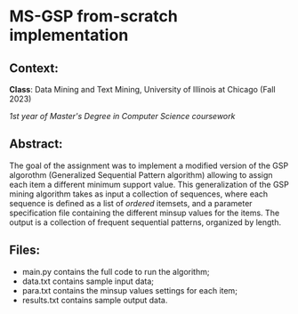 # MS-GSP from-scratch implementation

## Context:
**Class**: Data Mining and Text Mining, University of Illinois at Chicago (Fall 2023)

*1st year of Master's Degree in Computer Science coursework*

## Abstract: 
The goal of the assignment was to implement a modified version of the GSP algorothm (Generalized Sequential Pattern algorithm) allowing to assign each item a different minimum support value.
This generalization of the GSP mining algorithm takes as input a collection of sequences, where each sequence is defined as a list of *ordered* itemsets, and a parameter specification file containing the different minsup values for the items.
The output is a collection of frequent sequential patterns, organized by length. 



## Files: 
- main.py contains the full code to run the algorithm;
- data.txt contains sample input data;
- para.txt contains the minsup values settings for each item;
- results.txt contains sample output data.

